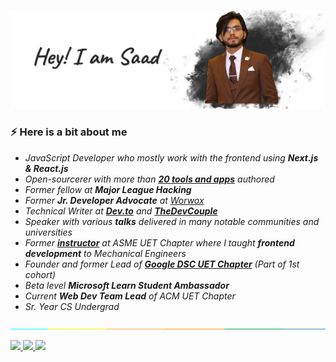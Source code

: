 ![cover](assets/cover.jpg)

### ⚡️ Here is a bit about me

- *JavaScript Developer who mostly work with the frontend using **Next.js & React.js***
- *Open-sourcerer with more than [**20 tools and apps**](https://github.com/msaaddev/open-source) authored*
- *Former fellow at **Major League Hacking***
- *Former **Jr. Developer Advocate** at [Worwox](https://github.com/worwox)*
- *Technical Writer at [**Dev.to**](https://dev.to/msaaddev) and [**TheDevCouple**](https://thedevcouple.com/author/muhammadsaad/)*
- *Speaker with various **talks** delivered in many notable communities and universities*
- *Former [**instructor**](https://www.youtube.com/watch?v=l6U7pXfyuP4&list=PLjjqsCGTfaD7CVJqN3GQdxjHUxEAS1v6B) at ASME UET Chapter where I taught **frontend development** to Mechanical Engineers*
- *Founder and former Lead of [**Google DSC UET Chapter**](https://dsc.community.dev/university-of-engineering-and-technology-lahore/) (Part of 1st cohort)*
- *Beta level **Microsoft Learn Student Ambassador***
- *Current **Web Dev Team Lead** of ACM UET Chapter*
- *Sr. Year CS Undergrad*

![separator](assets/separate.jpg)

<a href="https://www.linkedin.com/in/msaaddev/" target="_blank" rel="noopener noreferrer">
  <img src="https://img.shields.io/badge/LinkedIn-Saad%20Irfan-blue?logo=linkedin&logoColor=blue&color=blue" />
</a>

<a href="mailto:mrsaadirfan@gmail.com.com" target="_blank" rel="noopener noreferrer">
  <img src="https://img.shields.io/badge/Gmail-Saad%20Irfan-red?logo=gmail&logoColor=red&color=red" />
</a>

<a href="https://www.youtube.com/channel/UCNQgFgvbz_Vf_2_sWaaKV8Q" target="_blank" rel="noopener noreferrer">
  <img src="https://img.shields.io/badge/YouTube-Saad%20Irfan-red?logo=youtube&logoColor=red&color=red" />
</a>
